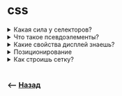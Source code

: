 # css

<details>
<summary> Какая сила у селекторов?</summary>

![illustration](https://raw.githubusercontent.com/webster6667/documentation/master/documentation-data/illustrations/dd-up.svg)

В порядке возрастания 

🎯 Тег    
`div`  

🎯 Атрибут    
`[data-type='text']`   

🎯 Класс    
`.item`

🎯 ID      
`#id`


![illustration](https://raw.githubusercontent.com/webster6667/documentation/master/documentation-data/illustrations/dd-down.svg)

</details>

<details>
<summary> Что такое псевдоэлементы?</summary>

![illustration](https://raw.githubusercontent.com/webster6667/documentation/master/documentation-data/illustrations/dd-up.svg)

`css` сущности отрисовывающийся вокруг `html` элементов

```scss
.item {
  
  &:before, &:after {
    width: 10px;
    height: 10px;
  }
  
}
```


<details>
<summary> <sup>⭐</sup>❓ Почему не отображаются?</summary>

---

Не прописано свойство `content: '';`

---

</details>

![illustration](https://raw.githubusercontent.com/webster6667/documentation/master/documentation-data/illustrations/dd-down.svg)

</details>

<details>
<summary> Какие свойства дисплей знаешь?</summary>

![illustration](https://raw.githubusercontent.com/webster6667/documentation/master/documentation-data/illustrations/dd-up.svg)

🎯 `table`    

🎯 `inline-table`    

🎯 `inline`    

🎯 `block`    

🎯 `inline-block`

🎯 `flex`      

🎯 `inline-flex`    

🎯 `grid`      

<details>
<summary> <sup>⭐</sup>❓ Между таблицами есть непонятный отступ, как убрать?</summary>

---

схлопнуть, при помощи `border-collapse: collapse;`

---

</details>

<details>
<summary> <sup>⭐</sup>❓ У двух <code>block</code> элементов по оси <code>y</code>, стоят <code>margin: 10px 0px;</code>, но фактически между ними отступ всего <code>10px</code>, почему?</summary>

---

У блочных элементов, отступы по оси `y`, схлопываются   

---

</details>

<details>
<summary> <sup>⭐</sup>❓ У элемента нет отступа, но фактически он виден, почему?</summary>

---

Возможно выпадает отступ дочернего элемента, для исправления нужно добавить `border` родителю  

---

</details>

<details>
<summary> <sup>⭐</sup>❓ Верстка при помощи <code>float</code></summary>

---

Выдергивает элемент из потока, прижимая его влево.

🎯 При этом остальные элементы перестают видить его размеры.    
&emsp;&emsp 👆 Для решения этой проблемы используем псевдо элемент с `clear: both;`  

---

</details>

<details>
<summary> <sup>⭐</sup>❓ Проблемы <code>inline-block</code></summary>

---

Остается небольшая полоска после контента, из за того что это строка   
&emsp;&emsp 👆 `font-size: 0`. решает эту проблему

---

</details>

<details>
<summary> <sup>⭐</sup>❓ По каким осям ходит <code>flex</code></summary>

---

🎯 `flex-start`      
🎯 `flex-end`     

---

</details>

<details>
<summary> <sup>⭐</sup>❓ Все элементы внутри <code>flex</code>, тулятся в одну строку, даже если тестно, как исправить?</summary>

---

`flex-wrap: wrap;`

---

</details>

<details>
<summary> <sup>⭐</sup>❓ Как изменить ось флекс контейнера?</summary>

---

`flex-direction: row;`

---

</details>

<details>
<summary> <sup>⭐</sup>❓ Чем кординальное отличе <code>grid</code> от <code>flex</code>?</summary>

---

Грид более гибкая структура, позволяет считат соотношениями, писать шаблоны, гибко двигать элемент по всем осям.  
Но зачастую эта гибкость бывает лишней, предпочитаю обычный `flex`  


---

</details>

![illustration](https://raw.githubusercontent.com/webster6667/documentation/master/documentation-data/illustrations/dd-down.svg)

</details>

<details>
<summary> Позиционирование</summary>

![illustration](https://raw.githubusercontent.com/webster6667/documentation/master/documentation-data/illustrations/dd-up.svg)

<details>
<summary> <sup>⭐</sup>❓ Относительно чего двигается <code>absolute</code> элемент?</summary>

---

Относительно ближайшего `relative` элемента, или `body`

---

</details>

<details>
<summary> <sup>⭐</sup>❓ Что будет если внутри <code>fixed</code> элемента, создать <code>absolute</code> элемент? Относительно чего будет считать <code>absolute?</code></summary>

---

Относительно окна браузера

---

</details>

![illustration](https://raw.githubusercontent.com/webster6667/documentation/master/documentation-data/illustrations/dd-down.svg)

</details>

<details>
<summary> Как строишь сетку?</summary>

![illustration](https://raw.githubusercontent.com/webster6667/documentation/master/documentation-data/illustrations/dd-up.svg)

🔹 С гепами 
&emsp;&emsp; 🎯 `container`        
&emsp;&emsp; 🎯 `row` with gap        
&emsp;&emsp; 🎯 `col`    

🔹 Без гепов    
&emsp;&emsp; 🎯 `container`     
&emsp;&emsp; 🎯 `row` с `margin-x: -{gap}px`     
&emsp;&emsp; 🎯 `col`, с `padding-x; {gap}px`   


![illustration](https://raw.githubusercontent.com/webster6667/documentation/master/documentation-data/illustrations/dd-down.svg)

</details>



<br>

### ⟵ **<a href="../../readme.md">Назад</a>**